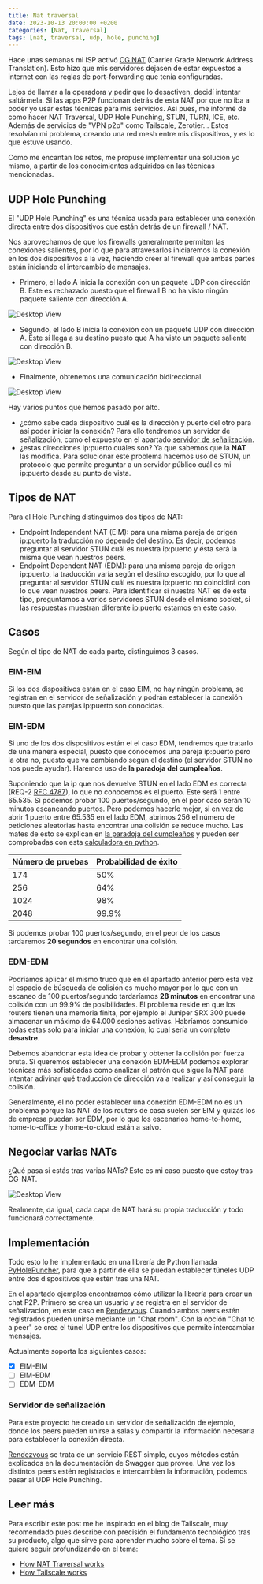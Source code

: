 ```yaml
---
title: Nat traversal
date: 2023-10-13 20:00:00 +0200
categories: [Nat, Traversal]
tags: [nat, traversal, udp, hole, punching]
---
```

<style type="text/css">
 .post-content { text-align: justify; }
</style>

Hace unas semanas mi ISP activó [CG NAT](https://es.wikipedia.org/wiki/Carrier_Grade_NAT) (Carrier Grade Network Address Translation). Esto hizo que mis servidores dejasen de estar expuestos a internet con las reglas de port-forwarding que tenía configuradas.

Lejos de llamar a la operadora y pedir que lo desactiven, decidí intentar saltármela. Si las apps P2P funcionan detrás de esta NAT por qué no iba a poder yo usar estas técnicas para mis servicios.
Así pues, me informé de como hacer NAT Traversal, UDP Hole Punching, STUN, TURN, ICE, etc. Además de servicios de "VPN p2p" como Tailscale, Zerotier... Estos resolvían mi problema, creando una red mesh entre mis dispositivos, y es lo que estuve usando.

Como me encantan los retos, me propuse implementar una solución yo mismo, a partir de los conocimientos adquiridos en las técnicas mencionadas.

## UDP Hole Punching

El "UDP Hole Punching" es una técnica usada para establecer una conexión directa entre dos dispositivos que están detrás de un firewall / NAT.

Nos aprovechamos de que los firewalls generalmente permiten las conexiones salientes, por lo que para atravesarlos iniciaremos la conexión en los dos dispositivos a la vez, haciendo creer al firewall que ambas partes están iniciando el intercambio de mensajes.

- Primero, el lado A inicia la conexión con un paquete UDP con dirección B. Este es rechazado puesto que el firewall B no ha visto ningún paquete saliente con dirección A.

![Desktop View](/assets/img/nat-firewalls-5a.png)

- Segundo, el lado B inicia la conexión con un paquete UDP con dirección A. Este sí llega a su destino puesto que A ha visto un paquete saliente con dirección B.

![Desktop View](/assets/img/nat-firewalls-5b.png)

- Finalmente, obtenemos una comunicación bidireccional.

![Desktop View](/assets/img/nat-firewalls-5c.png)

Hay varios puntos que hemos pasado por alto.

- ¿cómo sabe cada dispositivo cuál es la dirección y puerto del otro para así poder iniciar la conexión? Para ello tendremos un servidor de señalización, como el expuesto en el apartado [servidor de señalización](#servidor-de-señalización).
- ¿estas direcciones ip:puerto cuáles son? Ya que sabemos que la **NAT** las modifica. Para solucionar este problema hacemos uso de STUN, un protocolo que permite preguntar a un servidor público cuál es mi ip:puerto desde su punto de vista.

## Tipos de NAT

Para el Hole Punching distinguimos dos tipos de NAT:

- Endpoint Independent NAT (EIM): para una misma pareja de origen ip:puerto la traducción no depende del destino. Es decir, podemos preguntar al servidor STUN cuál es nuestra ip:puerto y ésta será la misma que vean nuestros peers.
- Endpoint Dependent NAT (EDM): para una misma pareja de origen ip:puerto, la traducción varía según el destino escogido, por lo que al preguntar al servidor STUN cuál es nuestra ip:puerto no coincidirá con lo que vean nuestros peers. Para identificar si nuestra NAT es de este tipo, preguntamos a varios servidores STUN desde el mismo socket, si las respuestas muestran diferente ip:puerto estamos en este caso.

## Casos

Según el tipo de NAT de cada parte, distinguimos 3 casos.

### EIM-EIM

Si los dos dispositivos están en el caso EIM, no hay ningún problema, se registran en el servidor de señalización y podrán establecer la conexión puesto que las parejas ip:puerto son conocidas.

### EIM-EDM

Si uno de los dos dispositivos están el el caso EDM, tendremos que tratarlo de una manera especial, puesto que conocemos una pareja ip:puerto pero la otra no, puesto que va cambiando según el destino (el servidor STUN no nos puede ayudar). Haremos uso de **la paradoja del cumpleaños**.

Suponiendo que la ip que nos devuelve STUN en el lado EDM es correcta (REQ-2 [RFC 4787](https://datatracker.ietf.org/doc/html/rfc4787)), lo que no conocemos es el puerto. Este será 1 entre 65.535. Si podemos probar 100 puertos/segundo, en el peor caso serán 10 minutos escaneando puertos. Pero podemos hacerlo mejor, si en vez de abrir 1 puerto entre 65.535 en el lado EDM, abrimos 256 el número de peticiones aleatorias hasta encontrar una colisión se reduce mucho. Las mates de esto se explican en [la paradoja del cumpleaños](https://en.wikipedia.org/wiki/Birthday_problem) y pueden ser comprobadas con esta [calculadora en python](https://github.com/danderson/nat-birthday-paradox).

| Número de pruebas | Probabilidad de éxito |
|:------------------|:----------------------|
|174                |50%                    |
|256                |64%                    |
|1024               |98%                    |
|2048               |99.9%                  |

Si podemos probar 100 puertos/segundo, en el peor de los casos tardaremos **20 segundos** en encontrar una colisión.

### EDM-EDM

Podríamos aplicar el mismo truco que en el apartado anterior pero esta vez el espacio de búsqueda de colisión es mucho mayor por lo que con un escaneo de 100 puertos/segundo tardaríamos **28 minutos** en encontrar una colisión con un 99.9% de posibilidades. El problema reside en que los routers tienen una memoria finita, por ejemplo el Juniper SRX 300 puede almacenar un máximo de 64.000 sesiones activas. Habríamos consumido todas estas solo para iniciar una conexión, lo cual sería un completo **desastre**.

Debemos abandonar esta idea de probar y obtener la colisión por fuerza bruta. Si queremos establecer una conexión EDM-EDM podemos explorar técnicas más sofisticadas como analizar el patrón que sigue la NAT para intentar adivinar qué traducción de dirección va a realizar y así conseguir la colisión.

Generalmente, el no poder establecer una conexión EDM-EDM no es un problema porque las NAT de los routers de casa suelen ser EIM y quizás los de empresa puedan ser EDM, por lo que los escenarios home-to-home, home-to-office y home-to-cloud están a salvo.

## Negociar varias NATs

¿Qué pasa si estás tras varias NATs? Este es mi caso puesto que estoy tras CG-NAT.

![Desktop View](/assets/img/nat-multiple-layers.png)

Realmente, da igual, cada capa de NAT hará su propia traducción y todo funcionará correctamente.

## Implementación

Todo esto lo he implementado en una librería de Python llamada [PyHolePuncher](https://github.com/enriqueesanchz/pyHolePuncher), para que a partir de ella se puedan establecer túneles UDP entre dos dispositivos que estén tras una NAT.

En el apartado ejemplos encontramos cómo utilizar la librería para crear un chat P2P. Primero se crea un usuario y se registra en el servidor de señalización, en este caso en [Rendezvous](https://github.com/enriqueesanchz/rendezvous). Cuando ambos peers estén registrados pueden unirse mediante un "Chat room". Con la opción "Chat to a peer" se crea el túnel UDP entre los dispositivos que permite intercambiar mensajes.

Actualmente soporta los siguientes casos:

- [x] EIM-EIM
- [ ] EIM-EDM
- [ ] EDM-EDM

### Servidor de señalización

Para este proyecto he creado un servidor de señalización de ejemplo, donde los peers pueden unirse a salas y compartir la información necesaria para establecer la conexión directa.

[Rendezvous](https://github.com/enriqueesanchz/rendezvous) se trata de un servicio REST simple, cuyos métodos están explicados en la documentación de Swagger que provee. Una vez los distintos peers estén registrados e intercambien la información, podemos pasar al UDP Hole Punching.

## Leer más

Para escribir este post me he inspirado en el blog de Tailscale, muy recomendado pues describe con precisión el fundamento tecnológico tras su producto, algo que sirve para aprender mucho sobre el tema. Si se quiere seguir profundizando en el tema:

- [How NAT Traversal works](https://tailscale.com/blog/how-nat-traversal-works/)
- [How Tailscale works](https://tailscale.com/blog/how-tailscale-works/)
